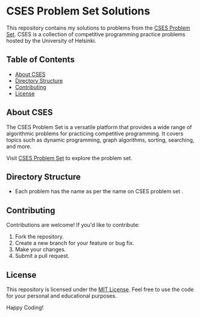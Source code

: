 # CSES Problem Set Solutions

This repository contains my solutions to problems from the [CSES Problem Set](https://cses.fi/problemset/). CSES is a collection of competitive programming practice problems hosted by the University of Helsinki.

## Table of Contents

- [About CSES](#about-cses)
- [Directory Structure](#directory-structure)
- [Contributing](#contributing)
- [License](#license)

## About CSES

The CSES Problem Set is a versatile platform that provides a wide range of algorithmic problems for practicing competitive programming. It covers topics such as dynamic programming, graph algorithms, sorting, searching, and more.

Visit [CSES Problem Set](https://cses.fi/problemset/) to explore the problem set.

## Directory Structure

- Each problem has the  name as per the name on CSES problem set .

  
## Contributing

Contributions are welcome! If you'd like to contribute:

1. Fork the repository.
2. Create a new branch for your feature or bug fix.
3. Make your changes.
4. Submit a pull request.


## License

This repository is licensed under the [MIT License](LICENSE). Feel free to use the code for your personal and educational purposes.

Happy Coding!


